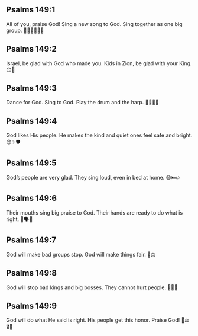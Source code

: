 ## Psalms 149:1
All of you, praise God! Sing a new song to God. Sing together as one big group. 🙌🎵👨‍👩‍👧‍👦
## Psalms 149:2
Israel, be glad with God who made you. Kids in Zion, be glad with your King. 😊👑
## Psalms 149:3
Dance for God. Sing to God. Play the drum and the harp. 💃🕺🥁🎶
## Psalms 149:4
God likes His people. He makes the kind and quiet ones feel safe and bright. 😊✨🛡️
## Psalms 149:5
God’s people are very glad. They sing loud, even in bed at home. 😄🛏️🎶
## Psalms 149:6
Their mouths sing big praise to God. Their hands are ready to do what is right. 🙌🗣️💪
## Psalms 149:7
God will make bad groups stop. God will make things fair. 🛑⚖️
## Psalms 149:8
God will stop bad kings and big bosses. They cannot hurt people. 🛑👑🚫
## Psalms 149:9
God will do what He said is right. His people get this honor. Praise God! 📖⚖️🎖️🙌
